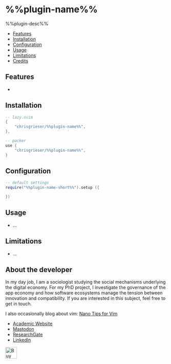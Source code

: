 <!-- LTeX: enabled=false -->
# %%plugin-name%%
<!-- LTeX: enabled=true -->
<!-- TODO uncomment shields when available in dotfyle.com 
<a href="https://dotfyle.com/plugins/chrisgrieser/%%plugin-name%%">
<img alt="badge" src="https://dotfyle.com/plugins/chrisgrieser/%%plugin-name%%/shield"/></a>
-->

%%plugin-desc%%

<!-- toc -->

- [Features](#features)
- [Installation](#installation)
- [Configuration](#configuration)
- [Usage](#usage)
- [Limitations](#limitations)
- [Credits](#credits)

<!-- tocstop -->

## Features
-

## Installation

```lua
-- lazy.nvim
{
	"chrisgrieser/%%plugin-name%%",
},

-- packer
use {
	"chrisgrieser/%%plugin-name%%",
}
```

## Configuration

```lua
-- default settings
require("%%plugin-name-short%%").setup ({

})
```

## Usage
- …

## Limitations
- …

## About the developer
<!-- vale Google.FirstPerson = NO -->
In my day job, I am a sociologist studying the social mechanisms underlying the
digital economy. For my PhD project, I investigate the governance of the app
economy and how software ecosystems manage the tension between innovation and
compatibility. If you are interested in this subject, feel free to get in touch.

I also occasionally blog about vim: [Nano Tips for Vim](https://nanotipsforvim.prose.sh)

- [Academic Website](https://chris-grieser.de/)
- [Mastodon](https://pkm.social/@pseudometa)
- [ResearchGate](https://www.researchgate.net/profile/Christopher-Grieser)
- [LinkedIn](https://www.linkedin.com/in/christopher-grieser-ba693b17a/)

<a href='https://ko-fi.com/Y8Y86SQ91' target='_blank'><img
	height='36'
	style='border:0px;height:36px;'
	src='https://cdn.ko-fi.com/cdn/kofi1.png?v=3'
	border='0'
	alt='Buy Me a Coffee at ko-fi.com'
/></a>
